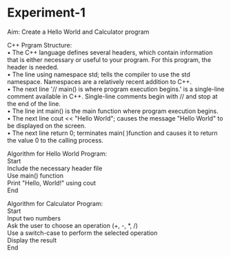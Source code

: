 # Experiment-1

Aim: Create a Hello World and Calculator program

C++ Prgram Structure:  
•	The C++ language defines several headers, which contain information that is either necessary or useful to your program. For this program, the header <iostream> is needed.  
•	The line using namespace std; tells the compiler to use the std namespace. Namespaces are a relatively recent addition to C++.  
•	The next line '// main() is where program execution begins.' is a single-line comment available in C++. Single-line comments begin with // and stop at the end of the line.  
•	The line int main() is the main function where program execution begins.  
•	The next line cout << "Hello World"; causes the message "Hello World" to be displayed on the screen.  
•	The next line return 0; terminates main( )function and causes it to return the value 0 to the calling process.  

Algorithm for Hello World Program:  
Start  
Include the necessary header file  
Use main() function  
Print "Hello, World!" using cout  
End  


Algorithm for Calculator Program:  
Start  
Input two numbers  
Ask the user to choose an operation (+, -, *, /)  
Use a switch-case to perform the selected operation  
Display the result  
End  
